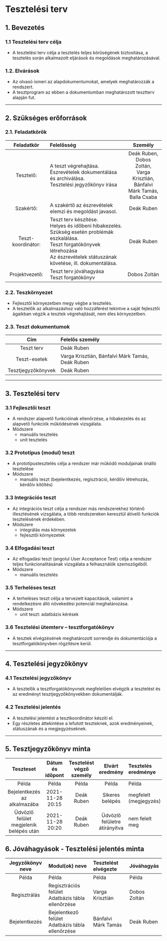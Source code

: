 # Tesztelési terv

## 1. Bevezetés

### 1.1 Tesztelési terv célja

- A tesztelési terv célja a tesztelés teljes körűségének biztosítása, a tesztelés során alkalmazott eljárások és megoldások meghatározásával.

### 1.2. Elvárások

- Az olvasó ismeri az alapdokumentumokat, amelyek meghatározzák a rendszert. 
- A tesztprogram az ebben a dokumentumban meghatározott tesztterv alapján fut. 
----------------------------------------------------

## 2. Szükséges erőforrások

### 2.1. Feladatkörök 
| Feladatkör | Felelősség | Személy 
| :---: | :--- | :---: 
| Tesztelő: | A teszt végrehajtása. <br> Észrevételek dokumentálása és archiválása. <br> Tesztelési jegyzőkönyv írása | Deák Ruben, <br> Dobos Zoltán, <br> Varga Krisztián, <br> Bánfalvi Márk Tamás, <br> Balla Csaba
| Szakértő: | A szakértő az észrevételek elemzi és megoldást javasol. | Deák Ruben
| Teszt-koordinátor: | Teszt terv készítése. <br> Helyes és időbeni hibakezelés. <br> Szükség esetén problémák eszkalálása. <br> Teszt forgatókönyvek létrehozása <br> Az észrevételek státuszának követése, ill. dokumentálása. | Deák Ruben   
| Projektvezető: | Teszt terv jóváhagyása <br> Teszt forgatókönyv | Dobos Zoltán
    
### 2.2. Teszkörnyezet
- Fejlesztői környezetben megy végbe a tesztelés.
- A tesztelők az alkalmazáshoz való hozzáférést tekintve a saját fejlesztői ágaikban végzik a tesztek végrehajtását, nem éles környezetben.

### 2.3. Teszt dokumentumok
| Cím | Felelős személy 
| :---: | :--- 
| Teszt terv | Deák Ruben
| Teszt-esetek | Varga Krisztián, Bánfalvi Márk Tamás, Deák Ruben
| Tesztjegyzőkönyvek | Deák Ruben
--------------

## 3. Tesztelési terv

### 3.1 Fejlesztői teszt
- A rendszer alapvető funkcióinak ellenőrzése, a hibakezelés és az alapvető funkciók működésének vizsgálata. 
- Módszere
    - manuális tesztelés
    - unit tesztelés

### 3.2 Prototípus (modul) teszt
- A prototípustesztelés célja a rendszer már működő moduljainak önálló tesztelése
- Módszere
    - manuális teszt (bejelentkezés, regisztráció, kérdőív létrehozás, kérdőív kitöltés)
    
### 3.3 Integrációs teszt
- Az integrációs teszt célja a rendszer más rendszerekhez történő illesztésének vizsgálata, a több rendszereken keresztül átívelő funkciók tesztelésének érdekében. 
- Módszere 
    - integrálás más környezetek
    - fejlesztői környezetek

### 3.4 Elfogadási teszt
- Az elfogadási teszt (angolul User Acceptance Test) célja a rendszer teljes funkcionalitásának vizsgálata a felhasználók szemszögéből. 
- Módszere
    - manuális tesztelés

### 3.5	Terheléses teszt 
- A terheléses teszt célja a tervezett kapacitások, valamint a rendelkezésre álló növekedési potenciál meghatározása. 
- Módszere 
    - unit teszt: adatbázis kérések

### 3.6	Tesztelési ütemterv – tesztforgatókönyv
- A tesztek elvégzésének meghatározott sorrendje és dokumentációja a tesztforgatókönyvben rögzítésre kerül.

-----------------
## 4. Tesztelési jegyzőkönyv 

### 4.1	Tesztelési jegyzőkönyv
- A tesztelők a tesztforgatókönyvnek megfelelően elvégzik a tesztelést és az eredményt tesztjegyzőkönyvekben dokumentálják. 

### 4.2 Tesztelési jelentés
- A tesztelési jelentést a tesztkoordinátor készíti el. 
- Egy részletes áttekintése a lefutott teszteknek, azok eredményeinek, státuszának és a megjegyzéseknek.

---------------

## 5. Tesztjegyzőkönyv minta 
| Teszteset | Dátum és időpont | Tesztelést végző személy | Elvárt eredmény | Tesztelés eredménye |
| :---: | :---: | :---: | :---: | :---
| Példa | Példa | Példa | Példa | Példa
| Bejelentkezés az alkalmazába | 2021-11-28 20:15 | Deák Ruben | Sikeres belépés | megfelelt (megjegyzés)
| Üdvözlő felület megjelenik belépés után | 2021-11-28 20:20 | Deák Ruben | Üdvözlő felületre átírányítva | nem felelt meg 

## 6. Jóváhagyások - Tesztelési jelentés minta
| Jegyzőkönyv neve | Modul(ok) neve | Tesztelést elvégezte | Jóváhagyás |
| :---: | :--- | :--- | :---
| Példa | Példa | Példa | Példa
| Regisztrálás | Regisztrációs felület <br> Adatbázis tábla ellenőrzése | Varga Krisztián | Dobos Zoltán
| Bejelentkezés | Bejelentkező felület <br> Adatbázis tábla ellenőrzése | Bánfalvi Márk Tamás | Deák Ruben

